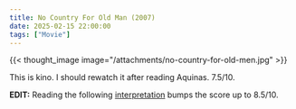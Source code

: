 ```yaml
---
title: No Country For Old Man (2007)
date: 2025-02-15 22:00:00
tags: ["Movie"]
---
```


{{< thought_image image="/attachments/no-country-for-old-men.jpg" >}}

This is kino. I should rewatch it after reading Aquinas. 7.5/10.

**EDIT:** Reading the following [interpretation](http://experimentaltheology.blogspot.com/2010/10/theodicy-and-no-country-for-old-men.html?m=1) bumps the score up to 8.5/10.
